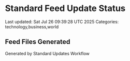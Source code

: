 # Standard Feed Update Status
Last updated: Sat Jul 26 09:39:28 UTC 2025
Categories: technology,business,world

## Feed Files Generated

Generated by Standard Updates Workflow
